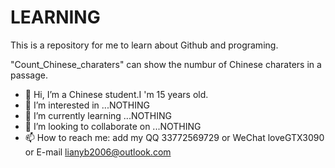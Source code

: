 # LEARNING
This is a repository for me to learn about Github and programing.

"Count_Chinese_charaters" can show the numbur of Chinese charaters in a passage.


- 👋 Hi, I’m a Chinese student.I 'm 15 years old.
- 👀 I’m interested in ...NOTHING
- 🌱 I’m currently learning ...NOTHING
- 💞️ I’m looking to collaborate on ...NOTHING
- 📫 How to reach me: add my QQ 33772569729 or WeChat loveGTX3090 or E-mail lianyb2006@outlook.com
